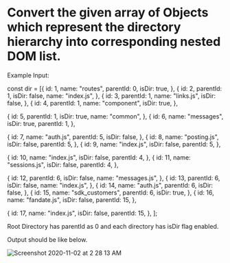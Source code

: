 # Convert the given array of Objects which represent the directory hierarchy into corresponding nested DOM list.

Example Input:

  const dir = [{
    id: 1,
    name: "routes",
    parentId: 0,
    isDir: true,
  },
  {
    id: 2,
    parentId: 1,
    isDir: false,
    name: "index.js",
  },
  {
    id: 3,
    parentId: 1,
    name: "links.js",
    isDir: false,
  },
  {
    id: 4,
    parentId: 1,
    name: "component",
    isDir: true,
  },
  
  {
    id: 5,
    parentId: 1,
    isDir: true,
    name: "common",
  },
  {
    id: 6,
    name: "messages",
    isDir: true,
    parentId: 1,
  },
  
  {
    id: 7,
    name: "auth.js",
    parentId: 5,
    isDir: false,
  },
  {
    id: 8,
    name: "posting.js",
    isDir: false,
    parentId: 5,
  },
  {
    id: 9,
    name: "index.js",
    isDir: false,
    parentId: 5,
  },
  
  {
    id: 10,
    name: "index.js",
    isDir: false,
    parentId: 4,
  },
  {
    id: 11,
    name: "sessions.js",
    isDir: false,
    parentId: 4,
  },
  
  {
    id: 12,
    parentId: 6,
    isDir: false,
    name: "messages.js",
  },
  {
    id: 13,
    parentId: 6,
    isDir: false,
    name: "index.js",
  },
  {
    id: 14,
    name: "auth.js",
    parentId: 6,
    isDir: false,
  },
  {
    id: 15,
    name: "sdk_customers",
    parentId: 6,
    isDir: true,
  },
  {
    id: 16,
    name: "fandate.js",
    isDir: false,
    parentId: 15,
  },
  
  {
    id: 17,
    name: "index.js",
    isDir: false,
    parentId: 15,
  },
];

Root Directory has parentId as 0 and each directory has isDir flag enabled. 

Output should be like below.

![Screenshot 2020-11-02 at 2 28 13 AM](https://user-images.githubusercontent.com/12800370/97815355-55415200-1cb3-11eb-8554-bfaddb298ff0.png)

